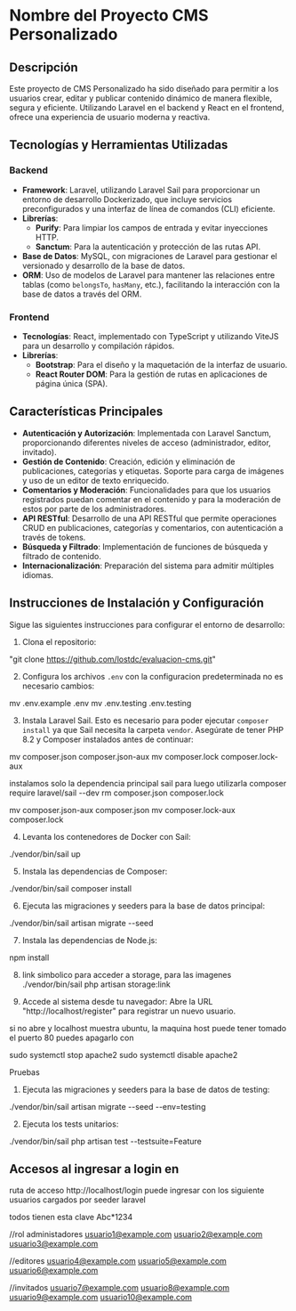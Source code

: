 # Nombre del Proyecto CMS Personalizado

## Descripción

Este proyecto de CMS Personalizado ha sido diseñado para permitir a los usuarios crear, editar y publicar contenido dinámico de manera flexible, segura y eficiente. Utilizando Laravel en el backend y React en el frontend, ofrece una experiencia de usuario moderna y reactiva.

## Tecnologías y Herramientas Utilizadas

### Backend

- **Framework**: Laravel, utilizando Laravel Sail para proporcionar un entorno de desarrollo Dockerizado, que incluye servicios preconfigurados y una interfaz de línea de comandos (CLI) eficiente.
- **Librerías**:
  - **Purify**: Para limpiar los campos de entrada y evitar inyecciones HTTP.
  - **Sanctum**: Para la autenticación y protección de las rutas API.
- **Base de Datos**: MySQL, con migraciones de Laravel para gestionar el versionado y desarrollo de la base de datos.
- **ORM**: Uso de modelos de Laravel para mantener las relaciones entre tablas (como `belongsTo`, `hasMany`, etc.), facilitando la interacción con la base de datos a través del ORM.

### Frontend

- **Tecnologías**: React, implementado con TypeScript y utilizando ViteJS para un desarrollo y compilación rápidos.
- **Librerías**:
  - **Bootstrap**: Para el diseño y la maquetación de la interfaz de usuario.
  - **React Router DOM**: Para la gestión de rutas en aplicaciones de página única (SPA).

## Características Principales

- **Autenticación y Autorización**: Implementada con Laravel Sanctum, proporcionando diferentes niveles de acceso (administrador, editor, invitado).
- **Gestión de Contenido**: Creación, edición y eliminación de publicaciones, categorías y etiquetas. Soporte para carga de imágenes y uso de un editor de texto enriquecido.
- **Comentarios y Moderación**: Funcionalidades para que los usuarios registrados puedan comentar en el contenido y para la moderación de estos por parte de los administradores.
- **API RESTful**: Desarrollo de una API RESTful que permite operaciones CRUD en publicaciones, categorías y comentarios, con autenticación a través de tokens.
- **Búsqueda y Filtrado**: Implementación de funciones de búsqueda y filtrado de contenido.
- **Internacionalización**: Preparación del sistema para admitir múltiples idiomas.


## Instrucciones de Instalación y Configuración

Sigue las siguientes instrucciones para configurar el entorno de desarrollo:

1. Clona el repositorio:

"git clone https://github.com/lostdc/evaluacion-cms.git"

2. Configura los archivos `.env` con la configuracion predeterminada no es necesario cambios:

mv .env.example .env
mv .env.testing .env.testing


3. Instala Laravel Sail. Esto es necesario para poder ejecutar `composer install` ya que Sail necesita la carpeta `vendor`. Asegúrate de tener PHP 8.2 y Composer instalados antes de continuar:


mv composer.json composer.json-aux
mv composer.lock composer.lock-aux

instalamos solo la dependencia principal sail para luego utilizarla
composer require laravel/sail --dev
rm composer.json composer.lock

mv composer.json-aux composer.json
mv composer.lock-aux composer.lock

4. Levanta los contenedores de Docker con Sail:

./vendor/bin/sail up

5. Instala las dependencias de Composer:

./vendor/bin/sail composer install

6. Ejecuta las migraciones y seeders para la base de datos principal:

./vendor/bin/sail artisan migrate --seed

7. Instala las dependencias de Node.js:

npm install

8. link simbolico para acceder a storage, para las imagenes
./vendor/bin/sail php artisan storage:link


8. Accede al sistema desde tu navegador:
 Abre la URL "http://localhost/register" para registrar un nuevo usuario.



 si no abre y localhost muestra ubuntu, la maquina host puede tener tomado el puerto 80 puedes apagarlo con 

sudo systemctl stop apache2
sudo systemctl disable apache2


Pruebas

1. Ejecuta las migraciones y seeders para la base de datos de testing:

./vendor/bin/sail artisan migrate --seed --env=testing

2. Ejecuta los tests unitarios:

./vendor/bin/sail php artisan test --testsuite=Feature



## Accesos al ingresar a login en 

ruta de acceso
http://localhost/login 
puede ingresar con los siguiente  usuarios cargados por seeder laravel

todos tienen esta clave
Abc*1234

//rol administadores
usuario1@example.com
usuario2@example.com
usuario3@example.com

//editores
usuario4@example.com
usuario5@example.com
usuario6@example.com

//invitados
usuario7@example.com
usuario8@example.com
usuario9@example.com
usuario10@example.com